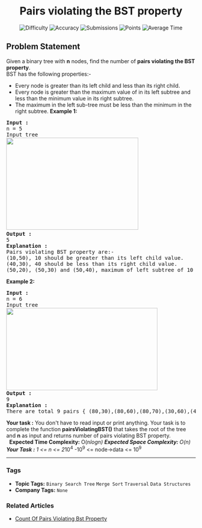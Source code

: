 <h1 align="center">Pairs violating the BST property</h1>

<p align="center">
  <img alt="Difficulty" title="Difficulty" src="https://custom-icon-badges.demolab.com/badge/Difficulty: Medium-1F222E?style=for-the-badge&logoColor=white&logo=fire"/>
  <img alt="Accuracy" title="Accuracy" src="https://custom-icon-badges.demolab.com/badge/Accuracy: 56.99%25-1F222E?style=for-the-badge&logoColor=white&logo=target"/>
  <img alt="Submissions" title="Submissions" src="https://custom-icon-badges.demolab.com/badge/Submissions: 32K+-1F222E?style=for-the-badge&logoColor=white&logo=repo"/>
  <img alt="Points" title="Points" src="https://custom-icon-badges.demolab.com/badge/Points: 4-1F222E?style=for-the-badge&logoColor=white&logo=award"/>
  <img alt="Average Time" title="Average Time" src="https://custom-icon-badges.demolab.com/badge/Average%20Time: N/A-1F222E?style=for-the-badge&logoColor=white&logo=clock"/>
</p>

## Problem Statement

Given a binary tree with <b>n</b> nodes, find the number of <b>pairs violating the BST property</b>.<br>BST has the following properties:-

- Every node is greater than its left child and less than its right child.
- Every node is greater than the maximum value of in its left subtree and less than the minimum value in its right subtree.
- The maximum in the left sub-tree must be less than the minimum in the right subtree.
<b>Example 1:</b>

<pre><b>Input : </b>
n = 5
Input tree
<img src="https://media.geeksforgeeks.org/img-practice/prod/addEditProblem/861883/Web/Other/blobid0_1709054479.png" alt="" title="" width="351" height="245"/>    
<b>Output :</b>
5
<b>Explanation : </b>
Pairs violating BST property are:-
(10,50), 10 should be greater than its left child value.
(40,30), 40 should be less than its right child value.
(50,20), (50,30) and (50,40), maximum of left subtree of 10 is 50 greater than 20, 30 and 40 of its right subtree.</pre>

<b>Example 2:</b>

<pre><b>Input : </b>
n = 6<br>Input tree
<img src="https://media.geeksforgeeks.org/img-practice/prod/addEditProblem/861883/Web/Other/blobid1_1709055216.png" alt="" title="" width="402" height="219"/>
<b>Output :</b>
9
<b>Explanation :</b>
There are total 9 pairs { (80,30),(80,60),(80,70),(30,60),(40,70),(40,30),(70,30),(70,60),(70,70) } which violate the BST properties.</pre>

<b>Your task :</b>
You don't have to read input or print anything. Your task is to complete the function <b>pairsViolatingBST</b><b>()</b> that takes the root of the tree and <b>n</b> as input and returns number of pairs violating BST property.<br>
 
<b>Expected Time Complexity: </b>O(n*logn)
<b>Expected Space Complexity: </b>O(n)
 
<b>Your Task :</b>
1 <= n <= 2*10<sup>4</sup>
-10<sup>9</sup> <= node->data <= 10<sup>9</sup>


<hr>

### Tags
- **Topic Tags:** `Binary Search Tree` `Merge Sort` `Traversal` `Data Structures`
- **Company Tags:** `None`

### Related Articles
- [Count Of Pairs Violating Bst Property](https://www.geeksforgeeks.org/count-of-pairs-violating-bst-property/)
